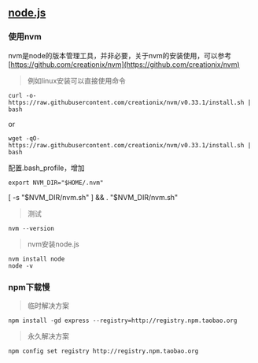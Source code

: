 ## [node.js][node] ##

### 使用nvm ###

nvm是node的版本管理工具，并非必要，关于nvm的安装使用，可以参考[https://github.com/creationix/nvm](https://github.com/creationix/nvm)

>例如linux安装可以直接使用命令

	curl -o- https://raw.githubusercontent.com/creationix/nvm/v0.33.1/install.sh | bash
	
or
	
	wget -qO- https://raw.githubusercontent.com/creationix/nvm/v0.33.1/install.sh | bash
	
配置.bash_profile，增加
	 
	export NVM_DIR="$HOME/.nvm"
[ -s "$NVM_DIR/nvm.sh" ] && . "$NVM_DIR/nvm.sh"

> 测试

	nvm --version
	
> nvm安装node.js

	nvm install node
	node -v

### npm下载慢 ###
>临时解决方案

	npm install -gd express --registry=http://registry.npm.taobao.org
>永久解决方案

	npm config set registry http://registry.npm.taobao.org



[node]:https://nodejs.org/en/